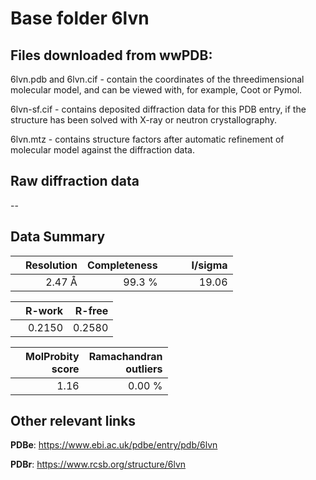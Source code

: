 # Base folder 6lvn

## Files downloaded from wwPDB:

6lvn.pdb and 6lvn.cif - contain the coordinates of the threedimensional molecular model, and can be viewed with, for example, Coot or Pymol.

6lvn-sf.cif - contains deposited diffraction data for this PDB entry, if the structure has been solved with X-ray or neutron crystallography.

6lvn.mtz - contains structure factors after automatic refinement of molecular model against the diffraction data.

## Raw diffraction data

--<br> 

## Data Summary
|   | Resolution | Completeness| I/sigma |
|---|-------------:|----------------:|--------------:|
|   |2.47 Å|99.3  %|<img width=50/>19.06|

|   | **R-work**| **R-free**   
|---|-------------:|----------------:|           
||  0.2150|  0.2580|

|   |**MolProbity<br>score**| **Ramachandran<br>outliers** 
|---|-------------:|----------------:|
||  1.16|  0.00 %|

 

 

## Other relevant links 
**PDBe**:  https://www.ebi.ac.uk/pdbe/entry/pdb/6lvn
 
**PDBr**: https://www.rcsb.org/structure/6lvn 

